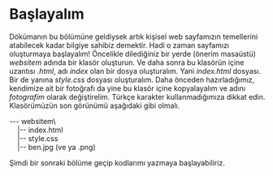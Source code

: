 # Başlayalım

Dökümanın bu bölümüne geldiysek artık kişisel web sayfamızın temellerini atabilecek kadar bilgiye sahibiz demektir. Hadi o zaman sayfamızı oluşturmaya başlayalım! Öncelikle dilediğiniz bir yerde (önerim masaüstü) *websitem* adında bir klasör oluşturun. Ve daha sonra bu klasörün içine uzantısı *.html*, adı *index* olan bir dosya oluşturalım. Yani *index.html* dosyası. Bir de yanına *style.css* dosyası oluşturalım. Daha önceden hazırladığımız, kendimize ait bir fotoğrafı da yine bu klasör içine kopyalayalım ve adını *fotografim* olarak değiştirelim. Türkçe karakter kullanmadığımıza dikkat edin.  Klasörümüzün son görünümü aşağıdaki gibi olmalı.

--- websitem\  <br>
&nbsp;&nbsp;&nbsp;&nbsp;|-- index.html  <br>
&nbsp;&nbsp;&nbsp;&nbsp;|-- style.css  <br>
&nbsp;&nbsp;&nbsp;&nbsp;|-- ben.jpg (ve ya .png)

Şimdi bir sonraki bölüme geçip kodlarımı yazmaya başlayabiliriz.